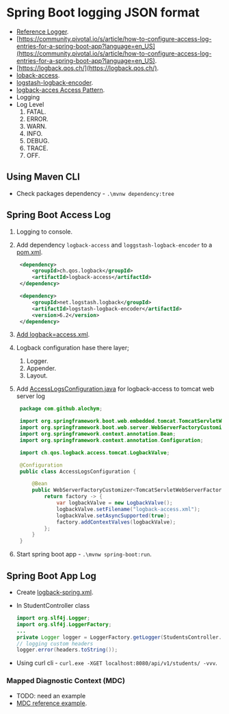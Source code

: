 # Spring Boot logging JSON format

- [Reference Logger](https://stackify.com/logging-logback/).
- [https://community.pivotal.io/s/article/how-to-configure-access-log-entries-for-a-spring-boot-app?language=en_US](https://community.pivotal.io/s/article/how-to-configure-access-log-entries-for-a-spring-boot-app?language=en_US).
- [https://logback.qos.ch/](https://logback.qos.ch/).
- [loback-access](https://github.com/jochenchrist/spring-boot-access-logs-demo).
- [logstash-logback-encoder](https://github.com/logfellow/logstash-logback-encoder).
- [logback-acces Access Pattern](https://logback.qos.ch/manual/layouts.html#AccessPatternLayout).
- Logging 
- Log Level
    1. FATAL.
    1. ERROR.
    1. WARN.
    1. INFO.
    1. DEBUG.
    1. TRACE.
    1. OFF.

## Using Maven CLI

- Check packages dependency - `.\mvnw dependency:tree`

## Spring Boot Access Log

1. Logging to console.
1. Add dependency `logback-access` and `loggstash-logback-encoder` to a [pom.xml](./pom.xml).

   ```xml
    <dependency>
        <groupId>ch.qos.logback</groupId>
        <artifactId>logback-access</artifactId>
    </dependency>

    <dependency>
        <groupId>net.logstash.logback</groupId>
        <artifactId>logstash-logback-encoder</artifactId>
        <version>6.2</version>
    </dependency>  
   ```

1. [Add logback=access.xml](/src/main/resources/logback-access.xml). 
1. Logback configuration hase there layer;
    1. Logger.
    1. Appender.
    1. Layout.
1. Add [AccessLogsConfiguration.java](/src/main/java/com/github/alochym/AccessLogsConfiguration.java) for logback-access to tomcat web server log

   ```java
    package com.github.alochym;

    import org.springframework.boot.web.embedded.tomcat.TomcatServletWebServerFactory;
    import org.springframework.boot.web.server.WebServerFactoryCustomizer;
    import org.springframework.context.annotation.Bean;
    import org.springframework.context.annotation.Configuration;

    import ch.qos.logback.access.tomcat.LogbackValve;

    @Configuration
    public class AccessLogsConfiguration {

        @Bean
        public WebServerFactoryCustomizer<TomcatServletWebServerFactory> accesslogsCustomizer() {
            return factory -> {
                var logbackValve = new LogbackValve();
                logbackValve.setFilename("logback-access.xml");
                logbackValve.setAsyncSupported(true);
                factory.addContextValves(logbackValve);
            };
        }
    }
   ```

1. Start spring boot app - `.\mvnw spring-boot:run`.

## Spring Boot App Log

- Create [logback-spring.xml](/src/main/resources/logback-spring.xml).
- In StudentController class

  ```java
  import org.slf4j.Logger;
  import org.slf4j.LoggerFactory;
  ...
  private Logger logger = LoggerFactory.getLogger(StudentsController.class);
  // logging custom headers
  logger.error(headers.toString());
  ```

- Using curl cli - `curl.exe -XGET localhost:8080/api/v1/students/ -vvv`.

### Mapped Diagnostic Context (MDC)

- TODO: need an example
- [MDC reference example](https://www.innoq.com/en/blog/structured-logging/#mdc).
